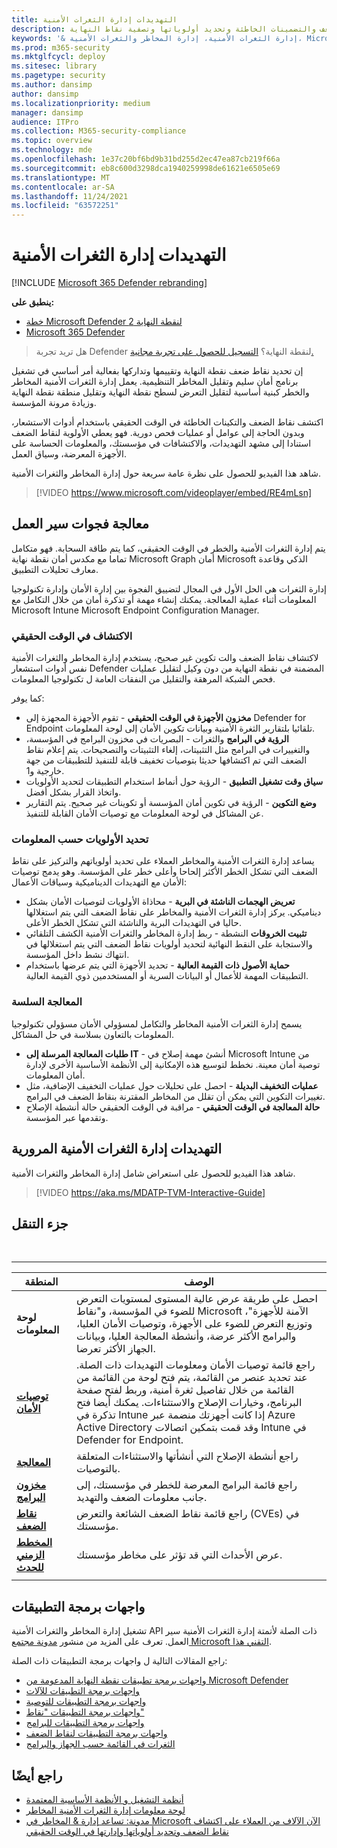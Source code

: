 ```yaml
---
title: التهديدات إدارة الثغرات الأمنية
description: تستخدم هذه الإمكانية الجديدة نهجا مستندا إلى المخاطر يقوم على تغيير اللعبة لاكتشاف نقاط الضعف والتضمينات الخاطئة وتحديد أولوياتها وتصفية نقاط النهاية.
keywords: '& إدارة الثغرات الأمنية، إدارة المخاطر والثغرات الأمنية، Microsoft Defender ل Endpoint TVM، Microsoft Defender ل Endpoint-TVM، إدارة الثغرات الأمنية ، تقييم نقاط الضعف، مسح المخاطر والثغرات، تقييم التكوين الآمن، Microsoft Defender لنقطة النهاية، نقاط الضعف في نقطة النهاية، الجيل التالي'
ms.prod: m365-security
ms.mktglfcycl: deploy
ms.sitesec: library
ms.pagetype: security
ms.author: dansimp
author: dansimp
ms.localizationpriority: medium
manager: dansimp
audience: ITPro
ms.collection: M365-security-compliance
ms.topic: overview
ms.technology: mde
ms.openlocfilehash: 1e37c20bf6bd9b31bd255d2ec47ea87cb219f66a
ms.sourcegitcommit: eb8c600d3298dca1940259998de61621e6505e69
ms.translationtype: MT
ms.contentlocale: ar-SA
ms.lasthandoff: 11/24/2021
ms.locfileid: "63572251"
---
```

# <a name="threat-and-vulnerability-management"></a>التهديدات إدارة الثغرات الأمنية

[!INCLUDE [Microsoft 365 Defender rebranding](../../includes/microsoft-defender.md)]

**ينطبق على:**
- [خطة Microsoft Defender لنقطة النهاية 2](https://go.microsoft.com/fwlink/p/?linkid=2154037)
- [Microsoft 365 Defender](https://go.microsoft.com/fwlink/?linkid=2118804)

> هل تريد تجربة Defender لنقطة النهاية؟ [التسجيل للحصول على تجربة مجانية.](https://signup.microsoft.com/create-account/signup?products=7f379fee-c4f9-4278-b0a1-e4c8c2fcdf7e&ru=https://aka.ms/MDEp2OpenTrial?ocid=docs-wdatp-portaloverview-abovefoldlink)

إن تحديد نقاط ضعف نقطة النهاية وتقييمها وتداركها بفعالية أمر أساسي في تشغيل برنامج أمان سليم وتقليل المخاطر التنظيمية. يعمل إدارة الثغرات الأمنية المخاطر والخطر كبنية أساسية لتقليل التعرض لسطح نقطة النهاية وتقليل منطقة نقطة النهاية وزيادة مرونة المؤسسة.

اكتشف نقاط الضعف والتكينات الخاطئة في الوقت الحقيقي باستخدام أدوات الاستشعار، وبدون الحاجة إلى عوامل أو عمليات فحص دورية. فهو يعطي الأولوية لنقاط الضعف استنادا إلى مشهد التهديدات، والاكتشافات في مؤسستك، والمعلومات الحساسة على الأجهزة المعرضة، وسياق العمل.

شاهد هذا الفيديو للحصول على نظرة عامة سريعة حول إدارة المخاطر والثغرات الأمنية.

> [!VIDEO https://www.microsoft.com/videoplayer/embed/RE4mLsn]

## <a name="bridging-the-workflow-gaps"></a>معالجة فجوات سير العمل

يتم إدارة الثغرات الأمنية والخطر في الوقت الحقيقي، كما يتم طاقة السحابة. فهو متكامل تماما مع مكدس أمان نقطة نهاية Microsoft Graph أمان Microsoft الذكي وقاعدة معارف تحليلات التطبيق.

إدارة الثغرات هي الحل الأول في المجال لتضييق الفجوة بين إدارة الأمان وإدارة تكنولوجيا المعلومات أثناء عملية المعالجة. يمكنك إنشاء مهمة أو تذكرة أمان من خلال التكامل مع Microsoft Intune Microsoft Endpoint Configuration Manager.

### <a name="real-time-discovery"></a>الاكتشاف في الوقت الحقيقي

لاكتشاف نقاط الضعف والت تكوين غير صحيح، يستخدم إدارة المخاطر والثغرات الأمنية نفس أدوات استشعار Defender المضمنة في نقطة النهاية من دون وكيل لتقليل عمليات فحص الشبكة المرهقة والتقليل من النفقات العامة ل تكنولوجيا المعلومات.

كما يوفر:

- **مخزون الأجهزة في الوقت الحقيقي** - تقوم الأجهزة المجهزة إلى Defender for Endpoint تلقائيا بلتقارير الثغرة الأمنية وبيانات تكوين الأمان إلى لوحة المعلومات.
- **الرؤية في البرامج** والثغرات - البصريات في مخزون البرامج في المؤسسة، والتغييرات في البرامج مثل التثبيتات، إلغاء التثبيتات والتصحيحات. يتم إعلام نقاط الضعف التي تم اكتشافها حديثا بتوصيات تخفيف قابلة للتنفيذ للتطبيقات من جهة خارجية و1.
- **سياق وقت تشغيل التطبيق** - الرؤية حول أنماط استخدام التطبيقات لتحديد الأولويات واتخاذ القرار بشكل أفضل.
- **وضع التكوين** - الرؤية في تكوين أمان المؤسسة أو تكوينات غير صحيح. يتم التقارير عن المشاكل في لوحة المعلومات مع توصيات الأمان القابلة للتنفيذ.

### <a name="intelligence-driven-prioritization"></a>تحديد الأولويات حسب المعلومات

يساعد إدارة الثغرات الأمنية والمخاطر العملاء على تحديد أولوياتهم والتركيز على نقاط الضعف التي تشكل الخطر الأكثر إلحاحا وأعلى خطر على المؤسسة. وهو يدمج توصيات الأمان مع التهديدات الديناميكية وسياقات الأعمال:

- **تعريض الهجمات الناشئة في البرية** - محاذاة الأولويات لتوصيات الأمان بشكل ديناميكي. يركز إدارة الثغرات الأمنية والمخاطر على نقاط الضعف التي يتم استغلالها حاليا في التهديدات البرية والناشئة التي تشكل الخطر الأعلى.
- **تثبيت الخروقات** النشطة - ربط إدارة المخاطر والثغرات الأمنية الكشف التلقائي والاستجابة على النقط النهائية لتحديد أولويات نقاط الضعف التي يتم استغلالها في انتهاك نشط داخل المؤسسة.
- **حماية الأصول ذات القيمة العالية** - تحديد الأجهزة التي يتم عرضها باستخدام التطبيقات المهمة للأعمال أو البيانات السرية أو المستخدمين ذوي القيمة العالية.

### <a name="seamless-remediation"></a>المعالجة السلسة

يسمح إدارة الثغرات الأمنية المخاطر والتكامل لمسؤولي الأمان مسؤولي تكنولوجيا المعلومات بالتعاون بسلاسة في حل المشاكل.

- **طلبات المعالجة المرسلة إلى IT** - أنشئ مهمة إصلاح في Microsoft Intune من توصية أمان معينة. نخطط لتوسيع هذه الإمكانية إلى الأنظمة الأساسية الأخرى لإدارة أمان المعلومات.
- **عمليات التخفيف البديلة** - احصل على تحليلات حول عمليات التخفيف الإضافية، مثل تغييرات التكوين التي يمكن أن تقلل من المخاطر المقترنة بنقاط الضعف في البرامج.
- **حالة المعالجة في الوقت الحقيقي** - مراقبة في الوقت الحقيقي حالة أنشطة الإصلاح وتقدمها عبر المؤسسة.

## <a name="threat-and-vulnerability-management-walk-through"></a>التهديدات إدارة الثغرات الأمنية المرورية

شاهد هذا الفيديو للحصول على استعراض شامل إدارة المخاطر والثغرات الأمنية.

> [!VIDEO https://aka.ms/MDATP-TVM-Interactive-Guide]

## <a name="navigation-pane"></a>جزء التنقل

<br>

****

|المنطقة|الوصف|
|---|---|
|**لوحة المعلومات**|احصل على طريقة عرض عالية المستوى لمستويات التعرض للضوء في المؤسسة، و"نقاط Microsoft الآمنة للأجهزة"، وتوزيع التعرض للضوء على الأجهزة، وتوصيات الأمان العليا، والبرامج الأكثر عرضة، وأنشطة المعالجة العليا، وبيانات الجهاز الأكثر تعرضا.|
|[**توصيات الأمان**](tvm-security-recommendation.md)|راجع قائمة توصيات الأمان ومعلومات التهديدات ذات الصلة. عند تحديد عنصر من القائمة، يتم فتح لوحة من القائمة من القائمة من خلال تفاصيل ثغرة أمنية، وربط لفتح صفحة البرنامج، وخيارات الإصلاح والاستثناءات. يمكنك أيضا فتح تذكرة في Intune إذا كانت أجهزتك منضمة عبر Azure Active Directory وقد قمت بتمكين اتصالات Intune في Defender for Endpoint.|
|[**المعالجة**](tvm-remediation.md)|راجع أنشطة الإصلاح التي أنشأتها والاستثناءات المتعلقة بالتوصيات.|
|[**مخزون البرامج**](tvm-software-inventory.md)|راجع قائمة البرامج المعرضة للخطر في مؤسستك، إلى جانب معلومات الضعف والتهديد.|
|[**نقاط الضعف**](tvm-weaknesses.md)|راجع قائمة نقاط الضعف الشائعة والتعرض (CVEs) في مؤسستك.|
|[**المخطط الزمني للحدث**](threat-and-vuln-mgt-event-timeline.md)|عرض الأحداث التي قد تؤثر على مخاطر مؤسستك.|
|||

## <a name="apis"></a>واجهات برمجة التطبيقات

تشغيل إدارة المخاطر والثغرات الأمنية API ذات الصلة لأتمتة إدارة الثغرات الأمنية سير العمل. تعرف على المزيد من منشور [مدونة مجتمع Microsoft التقني هذا](https://techcommunity.microsoft.com/t5/microsoft-defender-atp/threat-amp-vulnerability-management-apis-are-now-generally/ba-p/1304615).

راجع المقالات التالية ل واجهات برمجة التطبيقات ذات الصلة:

- [واجهات برمجة تطبيقات نقطة النهاية المدعومة من Microsoft Defender](exposed-apis-list.md)
- [واجهات برمجة التطبيقات للآلات](machine.md)
- [واجهات برمجة التطبيقات للتوصية](vulnerability.md)
- [واجهات برمجة التطبيقات "نقاط"](score.md)
- [واجهات برمجة التطبيقات للبرامج](software.md)
- [واجهات برمجة التطبيقات لنقاط الضعف](vulnerability.md)
- [الثغرات في القائمة حسب الجهاز والبرامج](get-all-vulnerabilities-by-machines.md)

## <a name="see-also"></a>راجع أيضًا

- [أنظمة التشغيل و الأنظمة الأساسية المعتمدة](tvm-supported-os.md)
- [لوحة معلومات إدارة الثغرات الأمنية المخاطر](tvm-dashboard-insights.md)
- [مدونة: تساعد إدارة & المخاطر في Microsoft الآن الآلاف من العملاء على اكتشاف نقاط الضعف وتحديد أولوياتها وإدارتها في الوقت الحقيقي](https://www.microsoft.com/security/blog/2019/07/02/microsofts-threat-vulnerability-management-now-helps-thousands-of-customers-to-discover-prioritize-and-remediate-vulnerabilities-in-real-time/)
